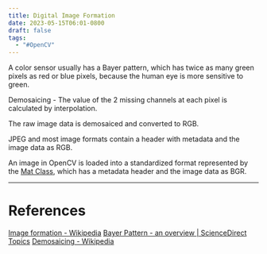 ```yaml
---
title: Digital Image Formation
date: 2023-05-15T06:01-0800
draft: false
tags:
  - "#OpenCV"
---
```

A color sensor usually has a Bayer pattern, which has twice as many green pixels as red or blue pixels, because the human eye is more sensitive to green.

Demosaicing - The value of the 2 missing channels at each pixel is calculated by interpolation.

The raw image data is demosaiced and converted to RGB.

JPEG and most image formats contain a header with metadata and the image data as RGB.

An image in OpenCV is loaded into a standardized format represented by the [Mat Class](/notes/computer/opencv/opencv-basics/image-basics/digital-image-formation/mat-class), which has a metadata header and the image data as BGR.

---
# References

[Image formation - Wikipedia](https://en.wikipedia.org/wiki/Image_formation)
[Bayer Pattern - an overview | ScienceDirect Topics](https://www.sciencedirect.com/topics/engineering/bayer-pattern)
[Demosaicing - Wikipedia](https://en.wikipedia.org/wiki/Demosaicing)
